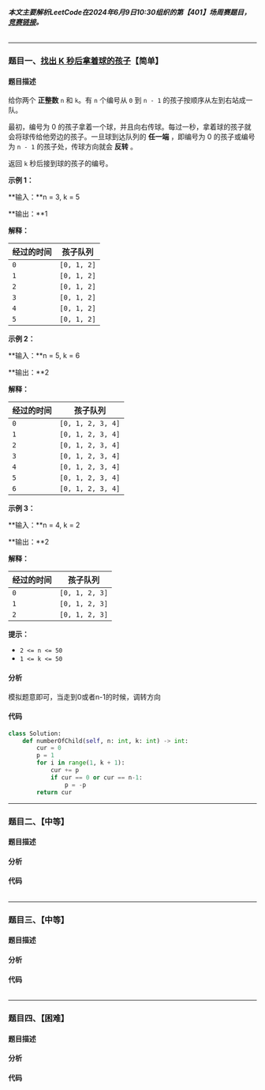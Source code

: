 ###### **本文主要解析LeetCode在2024年6月9日10:30组织的第【401】场周赛题目，**[**竞赛链接**](https://leetcode.cn/contest/weekly-contest-401)**。**

---

### 题目一、[找出 K 秒后拿着球的孩子](https://leetcode.cn/contest/weekly-contest-401/problems/find-the-child-who-has-the-ball-after-k-seconds/)【简单】

#### 题目描述

给你两个 **正整数** `n` 和 `k`。有 `n` 个编号从 `0` 到 `n - 1` 的孩子按顺序从左到右站成一队。

最初，编号为 0 的孩子拿着一个球，并且向右传球。每过一秒，拿着球的孩子就会将球传给他旁边的孩子。一旦球到达队列的 **任一端** ，即编号为 0 的孩子或编号为 `n - 1` 的孩子处，传球方向就会 **反转** 。

返回 `k` 秒后接到球的孩子的编号。

 

**示例 1：**

**输入：**n = 3, k = 5

**输出：**1

**解释：**

| 经过的时间 | 孩子队列    |
| ---------- | ----------- |
| `0`        | `[0, 1, 2]` |
| `1`        | `[0, 1, 2]` |
| `2`        | `[0, 1, 2]` |
| `3`        | `[0, 1, 2]` |
| `4`        | `[0, 1, 2]` |
| `5`        | `[0, 1, 2]` |

**示例 2：**

**输入：**n = 5, k = 6

**输出：**2

**解释：**

| 经过的时间 | 孩子队列          |
| ---------- | ----------------- |
| `0`        | `[0, 1, 2, 3, 4]` |
| `1`        | `[0, 1, 2, 3, 4]` |
| `2`        | `[0, 1, 2, 3, 4]` |
| `3`        | `[0, 1, 2, 3, 4]` |
| `4`        | `[0, 1, 2, 3, 4]` |
| `5`        | `[0, 1, 2, 3, 4]` |
| `6`        | `[0, 1, 2, 3, 4]` |

**示例 3：**

**输入：**n = 4, k = 2

**输出：**2

**解释：**

| 经过的时间 | 孩子队列       |
| ---------- | -------------- |
| `0`        | `[0, 1, 2, 3]` |
| `1`        | `[0, 1, 2, 3]` |
| `2`        | `[0, 1, 2, 3]` |

 

**提示：**

- `2 <= n <= 50`
- `1 <= k <= 50`

#### 分析

模拟题意即可，当走到0或者n-1的时候，调转方向

#### 代码

```python
class Solution:
    def numberOfChild(self, n: int, k: int) -> int:
        cur = 0
        p = 1
        for i in range(1, k + 1):
            cur += p
            if cur == 0 or cur == n-1:
                p = -p
        return cur
```



------

### 题目二、【中等】

#### 题目描述





#### 分析





#### 代码

```Python

```

------

### 题目三、【中等】

#### 题目描述



#### 分析



#### 代码

```python

```

------

### 题目四、【困难】

#### 题目描述



#### 分析



#### 代码

```python

```

